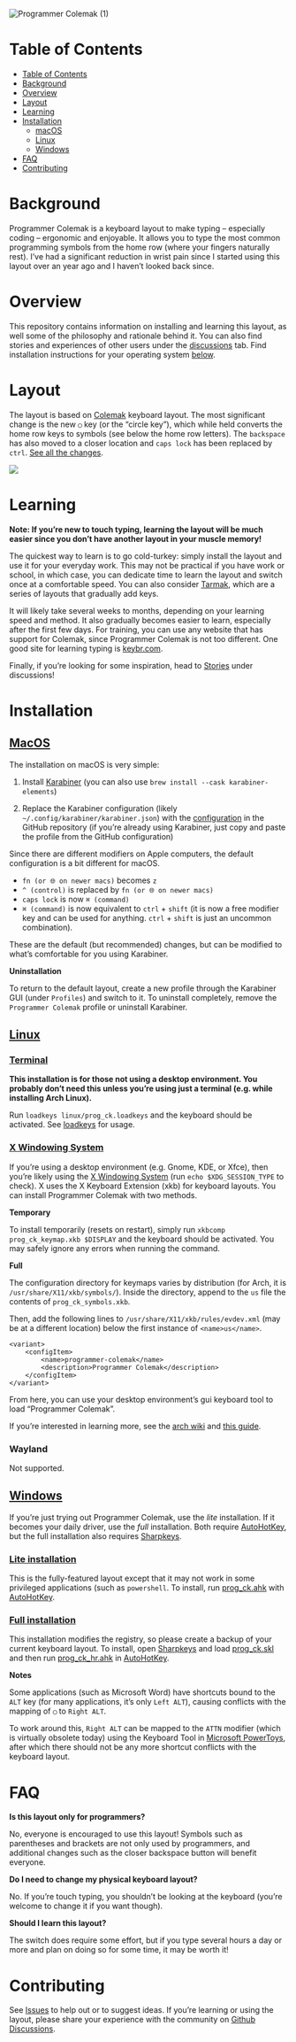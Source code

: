 ![Programmer Colemak (1)](https://user-images.githubusercontent.com/37231424/157564870-ddb7807e-f0cc-421f-be77-968efcdec4f3.svg)


# Table of Contents

* [Table of Contents](#table-of-contents)
* [Background](#background)
* [Overview](#overview)
* [Layout](#layout)
* [Learning](#learning)
* [Installation](#installation)
  * [macOS](#macos)
  * [Linux](#linux)
  * [Windows](#windows)
* [FAQ](#faq)
* [Contributing](#contributing)

# Background

Programmer Colemak is a keyboard layout to make typing – especially coding – ergonomic and enjoyable. It allows you to type the most common programming symbols from the home row (where your fingers naturally rest). I’ve had a significant reduction in wrist pain since I started using this layout over an year ago and I haven’t looked back since.


# Overview

This repository contains information on installing and learning this layout, as well some of the philosophy and rationale behind it. You can also find stories and experiences of other users under the [discussions][gh-discussions] tab. Find installation instructions for your operating system [below](#installation).

# Layout

The layout is based on [Colemak][colemak] keyboard layout. The most significant change is the new `◯`  key (or the “circle key”), which while held converts the home row keys to symbols (see below the home row letters). The `backspace` has also moved to a closer location and `caps lock` has been replaced by `ctrl`. [See all the changes](CHANGES.md).

<img src="docs/images/ansi_keyboard.png"></img>


# Learning

**Note: If you’re new to touch typing, learning the layout will be much easier since you don’t have another layout in your muscle memory!**

The quickest way to learn is to go cold-turkey: simply install the layout and use it for your everyday work. This may not be practical if you have work or school, in which case, you can dedicate time to learn the layout and switch once at a comfortable speed. You can also consider [Tarmak][tarmak], which are a series of layouts that gradually add keys.

It will likely take several weeks to months, depending on your learning speed and method. It also gradually becomes easier to learn, especially after the first few days. For training, you can use any website that has support for Colemak, since Programmer Colemak is not too different. One good site for learning typing is [keybr.com][keybr].

Finally, if you’re looking for some inspiration, head to [Stories][gh-discussions-stories] under discussions!


# Installation

## [MacOS](layouts/macOS)

The installation on macOS is very simple:

1. Install [Karabiner](https://karabiner-elements.pqrs.org) (you can also use `brew install --cask karabiner-elements`)

2. Replace the Karabiner configuration (likely `~/.config/karabiner/karabiner.json`) with the [configuration](/layouts/macOS/prog_ck.json) in the GitHub repository (if you’re already using Karabiner, just copy and paste the profile from the GitHub configuration)

Since there are different modifiers on Apple computers, the default configuration is a bit different for macOS.

- `fn (or 🌐 on newer macs)` becomes `z`
- `^ (control)` is replaced by `fn (or 🌐 on newer macs)`
- `caps lock` is now `⌘ (command)`
- `⌘ (command)` is now equivalent to `ctrl` + `shift` (it is now a free modifier key and can be used for anything. `ctrl` + `shift` is just an uncommon combination).
 
These are the default (but recommended) changes, but can be modified to what’s comfortable for you using Karabiner.

**Uninstallation**

To return to the default layout, create a new profile through the Karabiner GUI (under `Profiles`) and switch to it. To uninstall completely, remove the `Programmer Colemak` profile or uninstall Karabiner.

## [Linux](layouts/linux)

### [Terminal](layouts/linux/loadkeys)

**This installation is for those not using a desktop environment. You probably don’t need this unless you’re using just a terminal (e.g. while installing Arch Linux).**

Run `loadkeys linux/prog_ck.loadkeys` and the keyboard should be activated.
See [loadkeys][loadkeys-man] for usage.

### [X Windowing System](layouts/linux/xkb)

If you’re using a desktop environment (e.g. Gnome, KDE, or Xfce), then you’re likely using the [X Windowing System][x-windowing-system] (run `echo $XDG_SESSION_TYPE` to check). X uses the X Keyboard Extension (xkb) for keyboard layouts. You can
install Programmer Colemak with two methods.

**Temporary**

To install temporarily (resets on restart), simply run `xkbcomp prog_ck_keymap.xkb $DISPLAY` and the keyboard should be activated. 
You may safely ignore any errors when running the command.

**Full**

The configuration directory for keymaps varies by distribution (for Arch, it is `/usr/share/X11/xkb/symbols/`). Inside the directory, append to the `us` file the contents of `prog_ck_symbols.xkb`.

Then, add the following lines to `/usr/share/X11/xkb/rules/evdev.xml` (may be at a different location) below  the first instance of `<name>us</name>`.

```
<variant>
    <configItem>
        <name>programmer-colemak</name>
        <description>Programmer Colemak</description>
    </configItem>
</variant>
```

From here, you can use your desktop environment’s gui keyboard tool to load “Programmer Colemak”.

If you’re interested in learning more, see the [arch wiki][arch-wiki] and [this guide][xkb-guide].

### Wayland

Not supported.

## [Windows](layouts/windows)

If you’re just trying out Programmer Colemak, use the *lite* installation. If it becomes your daily driver, use the *full* installation. Both require [AutoHotKey][ahk], but the full installation also requires [Sharpkeys][sharpkeys].

### [Lite installation](layouts/windows/lite)

This is the fully-featured layout except that it may not work in some privileged applications (such as `powershell`. To install, run [prog_ck.ahk](layouts/windows/lite/prog_ck.ahk) with [AutoHotKey][ahk].

### [Full installation](layouts/windows/full)

This installation modifies the registry, so please create a backup of your current keyboard layout. To install, open [Sharpkeys][sharpkeys] and load [prog_ck.skl](layouts/windows/full/prog_ck.skl) and then run [prog_ck_hr.ahk](layouts/windows/full/prog_ck_hr.ahk) in [AutoHotKey][ahk].

**Notes**

Some applications (such as Microsoft Word) have shortcuts bound to the `ALT` key (for many applications, it’s only `Left ALT`), causing conflicts with the mapping of `◯` to `Right ALT`. 

To work around this, `Right ALT` can be mapped to the `ATTN` modifier (which is virtually obsolete today) using the Keyboard Tool in [Microsoft PowerToys][powertoys], after which there should not be any more shortcut conflicts with the keyboard layout.

# FAQ

**Is this layout only for programmers?**

No, everyone is encouraged to use this layout! Symbols such as parentheses and brackets are not only used by programmers, and additional changes such as the closer backspace button will benefit everyone.

**Do I need to change my physical keyboard layout?**

No. If you’re touch typing, you shouldn’t be looking at the keyboard (you’re welcome to change it if you want though). 

**Should I learn this layout?**

The switch does require some effort, but if you type several hours a day or more and plan on doing so for some time, it may be worth it!

# Contributing

See [Issues][gh-issues] to help out or to suggest ideas. If you’re learning or using the layout, please share your experience with the community on [Github Discussions][gh-discussions-stories].


[colemak]: https://colemak.com/
[tarmak]: https://forum.colemak.com/topic/1858-learn-colemak-in-steps-with-the-tarmak-layouts/ 
[loadkeys-man]: https://man7.org/linux/man-pages/man1/loadkeys.1.html 
[x-windowing-system]: http://www.opengroup.org/tech/desktop/x-window-system/ 
[xkb-guide]: https://www.charvolant.org/doug/xkb/html/index.html 
[arch-wiki]: https://wiki.archlinux.org/title/X_keyboard_extension
[keybr]: https://www.keybr.com/ 
[ahk]: https://www.autohotkey.com
[sharpkeys]: https://github.com/randyrants/sharpkeys
[powertoys]: https://docs.microsoft.com/en-us/windows/powertoys/
[gh-issues]: https://github.com/aru-py/programmer-colemak/issues
[gh-discussions]: https://github.com/aru-py/programmer-colemak/discussions/
[gh-discussions-stories]: https://github.com/aru-py/programmer-colemak/discussions/categories/stories
